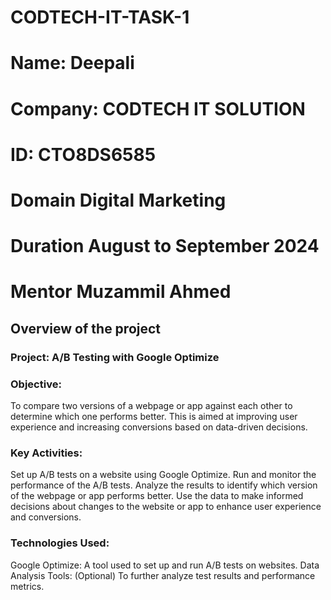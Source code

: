 # CODTECH-IT-TASK-1

# **Name:** Deepali
# **Company:** CODTECH IT SOLUTION
# **ID:** CTO8DS6585
# **Domain** Digital Marketing 
# **Duration** August to September 2024
# **Mentor** Muzammil Ahmed


## Overview of the project

### Project: A/B Testing with Google Optimize

### Objective:
To compare two versions of a webpage or app against each other to determine which one performs better. This is aimed at improving user experience and increasing conversions based on data-driven decisions.

### Key Activities:
Set up A/B tests on a website using Google Optimize.
Run and monitor the performance of the A/B tests.
Analyze the results to identify which version of the webpage or app performs better.
Use the data to make informed decisions about changes to the website or app to enhance user experience and conversions.
### Technologies Used:
Google Optimize: A tool used to set up and run A/B tests on websites.
Data Analysis Tools: (Optional) To further analyze test results and performance metrics.



